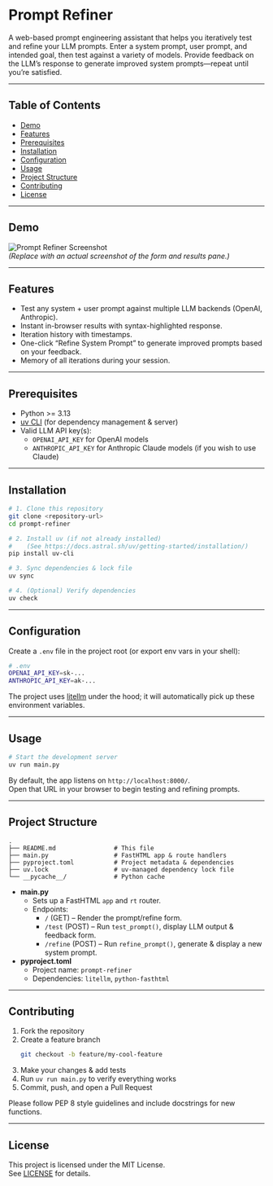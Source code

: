 # Prompt Refiner

A web-based prompt engineering assistant that helps you iteratively test and refine your LLM prompts. Enter a system prompt, user prompt, and intended goal, then test against a variety of models. Provide feedback on the LLM’s response to generate improved system prompts—repeat until you’re satisfied.

---

## Table of Contents

- [Demo](#demo)  
- [Features](#features)  
- [Prerequisites](#prerequisites)  
- [Installation](#installation)  
- [Configuration](#configuration)  
- [Usage](#usage)  
- [Project Structure](#project-structure)  
- [Contributing](#contributing)  
- [License](#license)  

---

## Demo

![Prompt Refiner Screenshot](docs/screenshot.png)  
*(Replace with an actual screenshot of the form and results pane.)*

---

## Features

- Test any system + user prompt against multiple LLM backends (OpenAI, Anthropic).
- Instant in-browser results with syntax-highlighted response.
- Iteration history with timestamps.
- One-click “Refine System Prompt” to generate improved prompts based on your feedback.
- Memory of all iterations during your session.

---

## Prerequisites

- Python >= 3.13  
- [uv CLI](https://docs.astral.sh/uv/getting-started/installation/) (for dependency management & server)  
- Valid LLM API key(s):
  - `OPENAI_API_KEY` for OpenAI models
  - `ANTHROPIC_API_KEY` for Anthropic Claude models (if you wish to use Claude)

---

## Installation

```bash
# 1. Clone this repository
git clone <repository-url>
cd prompt-refiner

# 2. Install uv (if not already installed)
#    (See https://docs.astral.sh/uv/getting-started/installation/)
pip install uv-cli

# 3. Sync dependencies & lock file
uv sync

# 4. (Optional) Verify dependencies
uv check
```

---

## Configuration

Create a `.env` file in the project root (or export env vars in your shell):

```bash
# .env
OPENAI_API_KEY=sk-...
ANTHROPIC_API_KEY=ak-...
```

The project uses [litellm](https://github.com/astral-sh/litellm) under the hood; it will automatically pick up these environment variables.

---

## Usage

```bash
# Start the development server
uv run main.py
```

By default, the app listens on `http://localhost:8000/`.  
Open that URL in your browser to begin testing and refining prompts.

---

## Project Structure

```
.
├── README.md                # This file
├── main.py                  # FastHTML app & route handlers
├── pyproject.toml           # Project metadata & dependencies
├── uv.lock                  # uv-managed dependency lock file
└── __pycache__/             # Python cache
```

- **main.py**  
  - Sets up a FastHTML `app` and `rt` router.  
  - Endpoints:
    - `/` (GET) – Render the prompt/refine form.
    - `/test` (POST) – Run `test_prompt()`, display LLM output & feedback form.
    - `/refine` (POST) – Run `refine_prompt()`, generate & display a new system prompt.
- **pyproject.toml**  
  - Project name: `prompt-refiner`  
  - Dependencies: `litellm`, `python-fasthtml`

---

## Contributing

1. Fork the repository  
2. Create a feature branch  
   ```bash
   git checkout -b feature/my-cool-feature
   ```
3. Make your changes & add tests  
4. Run `uv run main.py` to verify everything works  
5. Commit, push, and open a Pull Request  

Please follow PEP 8 style guidelines and include docstrings for new functions.

---

## License

This project is licensed under the MIT License.  
See [LICENSE](LICENSE) for details.